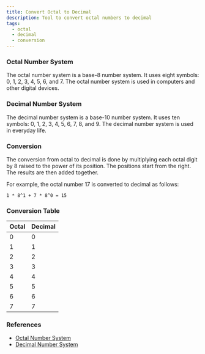 ```yaml
---
title: Convert Octal to Decimal
description: Tool to convert octal numbers to decimal
tags:
  - octal
  - decimal
  - conversion
---
```


### Octal Number System

The octal number system is a base-8 number system. It uses eight symbols: 0, 1, 2, 3, 4, 5, 6, and 7. The octal number system is used in computers and other digital devices.

### Decimal Number System

The decimal number system is a base-10 number system. It uses ten symbols: 0, 1, 2, 3, 4, 5, 6, 7, 8, and 9. The decimal number system is used in everyday life.

### Conversion

The conversion from octal to decimal is done by multiplying each octal digit by 8 raised to the power of its position. The positions start from the right. The results are then added together.

For example, the octal number 17 is converted to decimal as follows:

```text
1 * 8^1 + 7 * 8^0 = 15
```

### Conversion Table

| Octal | Decimal |
| ----- | ------- |
| 0     | 0       |
| 1     | 1       |
| 2     | 2       |
| 3     | 3       |
| 4     | 4       |
| 5     | 5       |
| 6     | 6       |
| 7     | 7       |

### References

- [Octal Number System](https://en.wikipedia.org/wiki/Octal)
- [Decimal Number System](https://en.wikipedia.org/wiki/Decimal)

